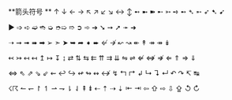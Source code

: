 **箭头符号
**
↑ ↓ ← → ↖ ↗ ↙ ↘ ↔ ↕ ➻ ➼ ➽ ➸ ➳ ➺ ➻ ➴ ➵ ➶ ➷ ➹

▶ ➩ ➪ ➫ ➬ ➭ ➮➯ ➱ ➲ ➾ ➔ ➘ ➙ ➚ ➛ ➜

➝ ➞ ➟ ➠ ➡ ➢ ➣ ➤ ➥ ➦ ➧ ➨ ↚ ↛ ↜ ↝ ↞ ↟ ↠ ↠ ↡

↢ ↣ ↤ ↤ ↥ ↦ ↧ ↨ ⇄ ⇅ ⇆ ⇇ ⇈ ⇉ ⇊ ⇋ ⇌ ⇍ ⇎ ⇏ ⇐ ⇑ ⇒ ⇓

⇔ ⇖ ⇗ ⇘ ⇙ ⇜ ↩ ↪ ↫ ↬ ↭ ↮ ↯ ↰ ↱ ↲ ↳ ↴ ↵ ↶ ↷ ↸ ↹

☇☈ ↼ ↽ ↾ ↿ ⇀ ⇁ ⇂ ⇃ ⇞ ⇟ ⇠ ⇡ ⇢ ⇣ ⇤ ⇥ ⇦ ⇧ ⇨ ⇩ ⇪ ↺ ↻